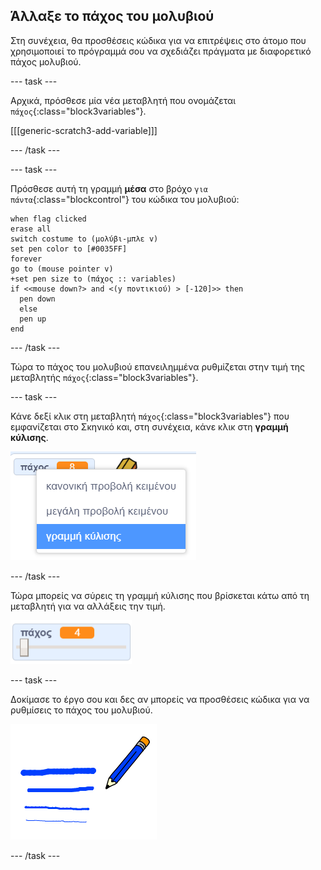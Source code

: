 ## Άλλαξε το πάχος του μολυβιού

Στη συνέχεια, θα προσθέσεις κώδικα για να επιτρέψεις στο άτομο που χρησιμοποιεί το πρόγραμμά σου να σχεδιάζει πράγματα με διαφορετικό πάχος μολυβιού.

--- task ---

Αρχικά, πρόσθεσε μία νέα μεταβλητή που ονομάζεται `πάχος`{:class="block3variables"}.

[[[generic-scratch3-add-variable]]]

--- /task ---

--- task ---

Πρόσθεσε αυτή τη γραμμή **μέσα** στο βρόχο `για πάντα`{:class="blockcontrol"} του κώδικα του μολυβιού:

```blocks3
when flag clicked
erase all
switch costume to (μολύβι-μπλε v)
set pen color to [#0035FF]
forever
go to (mouse pointer v)
+set pen size to (πάχος :: variables)
if <<mouse down?> and <(y ποντικιού) > [-120]>> then 
  pen down
  else
  pen up
end
```

--- /task ---

Τώρα το πάχος του μολυβιού επανειλημμένα ρυθμίζεται στην τιμή της μεταβλητής `πάχος`{:class="block3variables"}.

--- task ---

Κάνε δεξί κλικ στη μεταβλητή `πάχος`{:class="block3variables"} που εμφανίζεται στο Σκηνικό και, στη συνέχεια, κάνε κλικ στη **γραμμή κύλισης**.

![screenshot](images/paint-slider.png)

--- /task ---

Τώρα μπορείς να σύρεις τη γραμμή κύλισης που βρίσκεται κάτω από τη μεταβλητή για να αλλάξεις την τιμή.

![screenshot](images/paint-slider-change.png)

--- task ---

Δοκίμασε το έργο σου και δες αν μπορείς να προσθέσεις κώδικα για να ρυθμίσεις το πάχος του μολυβιού.

![screenshot](images/paint-width-test.png)

--- /task ---